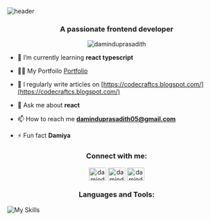 ###
![header](https://capsule-render.vercel.app/api?type=venom&height=300&color=gradient&text=Damindu%20Prasadith&reversal=false&textBg=false)
###
<h3 align="center">A passionate frontend developer</h3>

<p align="center"> <img src="https://komarev.com/ghpvc/?username=daminduprasadith&label=Profile%20views&color=0e75b6&style=flat" alt="daminduprasadith" /> </p>
<p align="center">

- 🌱 I’m currently learning **react typescript**

- 👨‍💻 My Portfoilo [Portfolio]([https://test-one-deploy.vercel.app](https://portfolio-gilt-nu-64.vercel.app/))

- 📝 I regularly write articles on [https://codecraftcs.blogspot.com/](https://codecraftcs.blogspot.com/)

- 💬 Ask me about **react**

- 📫 How to reach me **daminduprasadith05@gmail.com**

- ⚡ Fun fact **Damiya**
  </p>

<h3 align="center">Connect with me:</h3>
<p align="center">
<a href="https://linkedin.com/in/daminduprasadith" target="blank"><img align="center" src="https://raw.githubusercontent.com/rahuldkjain/github-profile-readme-generator/master/src/images/icons/Social/linked-in-alt.svg" alt="daminduprasadith" height="30" width="40" /></a>
<a href="https://fb.com/damindu prasadith" target="blank"><img align="center" src="https://raw.githubusercontent.com/rahuldkjain/github-profile-readme-generator/master/src/images/icons/Social/facebook.svg" alt="damindu prasadith" height="30" width="40" /></a>
<a href="https://instagram.com/damindu_prasadith" target="blank"><img align="center" src="https://raw.githubusercontent.com/rahuldkjain/github-profile-readme-generator/master/src/images/icons/Social/instagram.svg" alt="damindu_prasadith" height="30" width="40" /></a>
</p>

<h3 align="center">Languages and Tools:</h3>


![My Skills](https://skillicons.dev/icons?i=c,figma,tailwind,nodejs,jquery,postgres,php,react,vite,photoshop,git&theme=dark)
